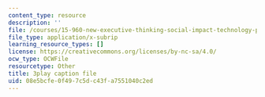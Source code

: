 ```yaml
---
content_type: resource
description: ''
file: /courses/15-960-new-executive-thinking-social-impact-technology-projects-fall-2017-spring-2018/08e5bcfe0f497c5dc43fa7551040c2ed_HaySEpWEsdU.srt
file_type: application/x-subrip
learning_resource_types: []
license: https://creativecommons.org/licenses/by-nc-sa/4.0/
ocw_type: OCWFile
resourcetype: Other
title: 3play caption file
uid: 08e5bcfe-0f49-7c5d-c43f-a7551040c2ed
---
```

